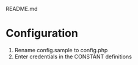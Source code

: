README.md


# Configuration
1. Rename config.sample to config.php
2. Enter credentials in the CONSTANT definitions
